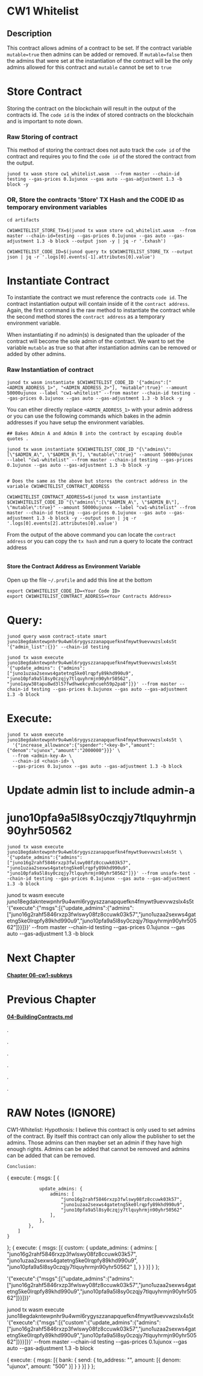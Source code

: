 # CW1 Whitelist

## Description

This contract allows admins of a contract to be set. If the contract variable `mutable=true` then admins can be added or removed. If `mutable=false` then the admins that were set at the instantiation of the contract will be the only admins allowed for this contract and `mutable` cannot be set to `true`

# Store Contract

Storing the contract on the blockchain will result in the output of the contracts id. The `code id` is the index of stored contracts on the blockchain and is important to note down.

### Raw Storing of contract
This method of storing the contract does not auto track the `code id` of the contract and requires you to find the `code id` of the stored the contract from the output.

```
junod tx wasm store cw1_whitelist.wasm  --from master --chain-id testing --gas-prices 0.1ujunox --gas auto --gas-adjustment 1.3 -b block -y
```
   

### OR, Store the contracts 'Store' TX Hash and the CODE ID as temporary environment variables
```
cd artifacts

CW1WHITELIST_STORE_TX=$(junod tx wasm store cw1_whitelist.wasm  --from master --chain-id=testing --gas-prices 0.1ujunox --gas auto --gas-adjustment 1.3 -b block --output json -y | jq -r '.txhash')

CW1WHITELIST_CODE_ID=$(junod query tx $CW1WHITELIST_STORE_TX --output json | jq -r '.logs[0].events[-1].attributes[0].value')
```
 
 

# Instantiate Contract
To instantiate the contract we must reference the contracts `code id`. The contract instantiation output will contain inside of it the `contract address`. Again, the first command is the raw method to instantiate the contract while the second method stores the `contract address` as a temporary environment variable.

When instantiating if no admin(s) is designated than the uploader of the contract will become the sole admin of the contract. We want to set the variable `mutable` as true so that after instantiation admins can be removed or added by other admins.

### Raw Instantiation of contract

```
junod tx wasm instantiate $CW1WHITELIST_CODE_ID '{"admins":["<ADMIN_ADDRESS_1>", "<ADMIN_ADDRESS_2>"], "mutable":true}' --amount 50000ujunox --label "cw1-whitelist" --from master --chain-id testing --gas-prices 0.1ujunox --gas auto --gas-adjustment 1.3 -b block -y
```

You can etiher directly replace `<ADMIN_ADDRESS_1>` with your admin address or you can use the following commands which bakes in the admin addresses if you have setup the environment variables.

```
## Bakes Admin A and Admin B into the contract by escaping double quotes .

junod tx wasm instantiate $CW1WHITELIST_CODE_ID "{\"admins\":[\"$ADMIN_A\", \"$ADMIN_B\"], \"mutable\":true}" --amount 50000ujunox --label "cw1-whitelist" --from master --chain-id testing --gas-prices 0.1ujunox --gas auto --gas-adjustment 1.3 -b block -y


# Does the same as the above but stores the contract address in the variable CW1WHITELIST_CONTRACT_ADDRESS

CW1WHITELIST_CONTRACT_ADDRESS=$(junod tx wasm instantiate $CW1WHITELIST_CODE_ID "{\"admins\":[\"$ADMIN_A\", \"$ADMIN_B\"], \"mutable\":true}" --amount 50000ujunox --label "cw1-whitelist" --from master --chain-id testing --gas-prices 0.1ujunox --gas auto --gas-adjustment 1.3 -b block -y --output json | jq -r '.logs[0].events[2].attributes[0].value')

```

From the output of the above command you can locate the `contract address` or you can copy the `tx hash` and run a query to locate the contract address

```

```

#### Store the Contract Address as Environment Variable

Open up the file `~/.profile` and add this line at the bottom

```
export CW1WHITELIST_CODE_ID=<Your Code ID>
export CW1WHITELIST_CONTRACT_ADDRESS=<Your Contracts Address>
```




# Query:
```
junod query wasm contract-state smart juno18egdakntewpnhr9u4wml6rygyszzanapquefkn4fmywt9uevvwzslx4s5t '{"admin_list":{}}' --chain-id testing
```

```
junod tx wasm execute juno18egdakntewpnhr9u4wml6rygyszzanapquefkn4fmywt9uevvwzslx4s5t '{"update_admins": {"admins":["juno1uzaa2sexws4gatetng5ke0lrqpfy89khd990u9", "juno10pfa9a5l8sy0czqjy7tlquyhrmjn90yhr50562", "juno1ayw38tapu8wd3l57fwdhwekcymhcueh59p2pa8"]}}' --from master --chain-id testing --gas-prices 0.1ujunox --gas auto --gas-adjustment 1.3 -b block
```


# Execute:

```
junod tx wasm execute juno18egdakntewpnhr9u4wml6rygyszzanapquefkn4fmywt9uevvwzslx4s5t \
  '{"increase_allowance":{"spender":"<key-B>","amount":{"denom":"ujunox","amount":"2000000"}}}' \
  --from <admin-key-A> \
  --chain-id <chain-id> \
  --gas-prices 0.1ujunox --gas auto --gas-adjustment 1.3 -b block 
```


# Update admin list to include admin-a
# juno10pfa9a5l8sy0czqjy7tlquyhrmjn90yhr50562

`junod tx wasm execute juno18egdakntewpnhr9u4wml6rygyszzanapquefkn4fmywt9uevvwzslx4s5t \
'{"update_admins":{"admins":["juno16g2rahf5846rxzp3fwlswy08fz8ccuwk03k57", "juno1uzaa2sexws4gatetng5ke0lrqpfy89khd990u9", "juno10pfa9a5l8sy0czqjy7tlquyhrmjn90yhr50562"]}}' --from unsafe-test --chain-id testing --gas-prices 0.1ujunox --gas auto --gas-adjustment 1.3 -b block `

junod tx wasm execute juno18egdakntewpnhr9u4wml6rygyszzanapquefkn4fmywt9uevvwzslx4s5t '{"execute":{"msgs":[{"update_admins":{"admins":["juno16g2rahf5846rxzp3fwlswy08fz8ccuwk03k57","juno1uzaa2sexws4gatetng5ke0lrqpfy89khd990u9","juno10pfa9a5l8sy0czqjy7tlquyhrmjn90yhr50562"]}}]}}' --from master --chain-id testing --gas-prices 0.1ujunox --gas auto --gas-adjustment 1.3 -b block 
 

# Next Chapter
#### [Chapter 06-cw1-subkeys](06-cw1-subkeys.md)


# Previous Chapter
#### [04-BuildingContracts.md](04-BuildingContracts.md)

.

.

.

.

.

.



# RAW Notes (IGNORE)











CW1-Whitelist:
    Hypothosis: 
        I believe this contract is only used to set admins of the contract.
        By itself this contract can only allow the publisher to set the admins. 
        Those admins can then mayber set an admin if they have high enough rights.
        Admins can be added that cannot be removed and admins can be added that can be removed.

    Conclusion:


{
    execute: {
        msgs: [
            {

                update_admins: {
                    admins: [
                        "juno16g2rahf5846rxzp3fwlswy08fz8ccuwk03k57", 
                        "juno1uzaa2sexws4gatetng5ke0lrqpfy89khd990u9", 
                        "juno10pfa9a5l8sy0czqjy7tlquyhrmjn90yhr50562"
                    ],
                },
            },
        ]
    }
};
{
    execute: {
        msgs: [{
            custom: {
                update_admins: {
                    admins: [
                        "juno16g2rahf5846rxzp3fwlswy08fz8ccuwk03k57", 
                        "juno1uzaa2sexws4gatetng5ke0lrqpfy89khd990u9", 
                        "juno10pfa9a5l8sy0czqjy7tlquyhrmjn90yhr50562"
                    ],
                }
            }
        }]
    }
};


'{"execute":{"msgs":[{"update_admins":{"admins":["juno16g2rahf5846rxzp3fwlswy08fz8ccuwk03k57","juno1uzaa2sexws4gatetng5ke0lrqpfy89khd990u9","juno10pfa9a5l8sy0czqjy7tlquyhrmjn90yhr50562"]}}]}}'

junod tx wasm execute juno18egdakntewpnhr9u4wml6rygyszzanapquefkn4fmywt9uevvwzslx4s5t '{"execute":{"msgs":[{"custom":{"update_admins":{"admins":["juno16g2rahf5846rxzp3fwlswy08fz8ccuwk03k57","juno1uzaa2sexws4gatetng5ke0lrqpfy89khd990u9","juno10pfa9a5l8sy0czqjy7tlquyhrmjn90yhr50562"]}}}]}}' --from master --chain-id testing --gas-prices 0.1ujunox --gas auto --gas-adjustment 1.3 -b block 



{
  execute: {
    msgs: [{
      bank: {
        send: {
          to_address: "<key-C>",
          amount: [{
            denom: "ujunox",
            amount: "500"
          }]
        }
      }
    }]
  }
};







